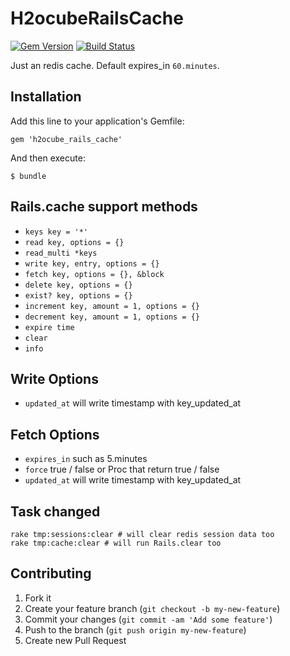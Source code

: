 # H2ocubeRailsCache

[![Gem Version](https://badge.fury.io/rb/h2ocube_rails_cache.png)](http://badge.fury.io/rb/h2ocube_rails_cache)
[![Build Status](https://travis-ci.org/h2ocube/h2ocube_rails_cache.png?branch=master)](https://travis-ci.org/h2ocube/h2ocube_rails_cache)

Just an redis cache. Default expires_in `60.minutes`.

## Installation

Add this line to your application's Gemfile:

    gem 'h2ocube_rails_cache'

And then execute:

    $ bundle

## Rails.cache support methods

* `keys key = '*'`
* `read key, options = {}`
* `read_multi *keys`
* `write key, entry, options = {}`
* `fetch key, options = {}, &block`
* `delete key, options = {}`
* `exist? key, options = {}`
* `increment key, amount = 1, options = {}`
* `decrement key, amount = 1, options = {}`
* `expire time`
* `clear`
* `info`

## Write Options

* `updated_at` will write timestamp with key_updated_at

## Fetch Options

* `expires_in` such as 5.minutes
* `force` true / false or Proc that return true / false
* `updated_at` will write timestamp with key_updated_at

## Task changed

    rake tmp:sessions:clear # will clear redis session data too
    rake tmp:cache:clear # will run Rails.clear too

## Contributing

1. Fork it
2. Create your feature branch (`git checkout -b my-new-feature`)
3. Commit your changes (`git commit -am 'Add some feature'`)
4. Push to the branch (`git push origin my-new-feature`)
5. Create new Pull Request
